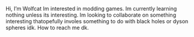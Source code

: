 Hi, I’m Wolfcat
Im interested in modding games.
Im currently learning nothing unless its interesting.
Im looking to collaborate on something interesting thatopefully involes something to do with black holes or dyson spheres idk.
How to reach me dk.

<!---
WolfCat87/WolfCat87 is a ✨ special ✨ repository because its `README.md` (this file) appears on your GitHub profile.
You can click the Preview link to take a look at your changes.
--->
